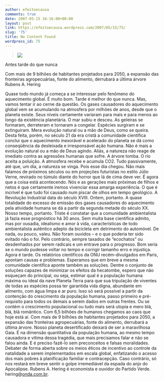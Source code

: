 ```yaml
---
author: efeitoecausa
comments: true
date: 2007-05-15 16:16:00+00:00
layout: post
link: https://efeitoecausa.wordpress.com/2007/05/15/75/
slug: '75'
title: No Content Found
wordpress_id: 75
---
```


>[![](http://efeitoecausa.files.wordpress.com/2007/05/desmatamento01.jpg?w=300)](http://efeitoecausa.files.wordpress.com/2007/05/desmatamento01.jpg)  


Antes tarde do que nunca  
  
Com mais de 9 bilhões de habitantes projetados para 2050, a expansão das  fronteiras agropecuárias, fonte do alimento, derrubará a última árvore  
Rubens A. Hering    
  
Quase todo mundo já começa a se interessar pelo fenômeno do aquecimento  global. É muito bom. Tarde é melhor do que nunca. Mas, vamos tentar ir ao  cerne da questão. Os gases causadores do aquecimento global vem se  acumulando na atmosfera por milhões de anos, desde que o planeta existe.  Seus níveis certamente variaram para mais e para menos ao longo da  existência planetária. O mar subiu e desceu. As geleiras se formaram,  derreteram e tornaram a congelar. Espécies surgiram e se extinguiram. Mera  evolução natural ou a mão de Deus, como se queira. Desta feita, porém, no  século 21 da era cristã a comunidade científica conclui que o aquecimento  inexorável e acelerado do planeta se dá como conseqüência da desleixada e  irresponsável ação humana. Não é mais a evolução natural ou a mão de Deus  agindo. Aliás, a natureza não reage de imediato contra as agressões humanas  que sofre. A árvore tomba. O rio aceita a poluição. A atmosfera recebe e  acumula CO2. Tudo passivamente, até que, um dia, a natureza se vinga. Pois  esse dia chegou. Não mais falamos de próximos séculos ou em projeções  futuristas no estilo Júlio Verne, revirado no túmulo diante do horror que lá  de cima deve ver. É agora que a coisa está acontecendo. Nós e as gerações  mais próximas de filhos e netos é que certamente iremos vivenciar essa  amarga experiência. O que é incrível é que tudo foi causado num piscar de  olhos em tempo geológico. A Revolução Industrial data do século XVIII.  Ontem, portanto. A quase totalidade do excesso de emissão dos gases  causadores do aquecimento pela atividade humana se dá a partir da segunda  metade do século XX. Nosso tempo, portanto. Triste é constatar que a  comunidade ambientalista já fazia esse prognóstico há 30 anos. Sem muita  base científica admito, mas por ousadia, idealismo e amor à vida,  características de todo ambientalista autêntico adepto da bicicleta em  detrimento do automóvel. De nada, ou pouco, valeu. Não foram ouvidos – e o  que poderia ter sido evitado não o foi. Pelo contrário, sempre taxados de  “ecochatos” ou desdenhados por serem radicais e um entrave para o progresso.  Bom seria se o mundo pudesse voltar no tempo e corrigir tamanho erro e  injustiça. Agora é tarde.   Os relatórios científicos da ONU recém-divulgados em Paris, apontam causas e  problemas. Esperamos que em breve a mesma comunidade científica aponte  também as soluções. Dentre o conjunto de soluções capazes de minimizar os  efeitos da hecatombe, espero que não esqueçam do principal, ou seja, estimar  qual é a população humana máxima ou ideal da nave Planeta Terra para que sua  tripulação de viventes de todas as espécies possa ter garantida vida digna,  abundante em alimento, com água limpa e ar puro. Isso só será possível a  partir da contenção do crescimento da população humana, passo primeiro e  pré-requisito para todos os demais a serem dados em outras frentes. Ou se  contém o crescimento populacional ou tudo mais será utopia e mero blá, blá,  blá romântico. Com 6,5 bilhões de humanos chegamos ao caos que hoje está aí.  Com mais de 9 bilhões de habitantes projetados para 2050, a expansão das  fronteiras agropecuárias, fonte do alimento, derrubará a última árvore.  Nosso planeta desertificado deixará de ser a maravilhosa Gaia.   É na dimensão quantitativa da população humana, ao mesmo tempo causadora e  vítima dessa tragédia, que mais precisamos falar e não se falou ainda. E é  preciso fazê-lo sem preconceitos e falsas moralidades. Debater de forma  aberta sobre os meios éticos de incentivo ao controle da natalidade a serem  implementados em escala global, enfatizando o acesso dos mais pobres à  planificação familiar e contracepção. Caso contrário, só nos restará em  breve sentir o golpe irremediável da espada do anjo do Apocalipse.   Rubens A. Hering é economista e ouvidor do Partido Verde.  hering@[onda.com.br](http://www.blogger.com/cgi-bin/compose?mailto=1&msg=4F60F383-0C93-4462-BBF2-BB524E0048CA&start=0&len=31739&src=&type=x&amp;to=onda.com.br&cc=&bcc=&subject=&amp;body=&curmbox=00000000-0000-0000-0000-000000000001&a=a57b10df48b6894cb065e673285c99a9ad7592a9e1cbe354167b3f23940530c8).    
